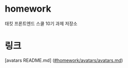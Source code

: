 # homework

태킷 프론트엔드 스쿨 10기 과제 저장소

# 링크

[avatars README.md] ([#homework/avatars/avatars.md](https://github.com/nada77777/homework/blob/main/avatars/avatars.md#%EC%88%98%ED%96%89-%EA%B3%BC%EC%A0%95))
